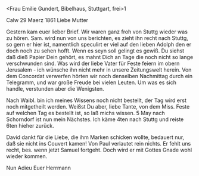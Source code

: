 <Frau Emilie Gundert, Bibelhaus, Stuttgart, frei>1

 Calw 29 Maerz 1861
Liebe Mutter

Gestern kam euer lieber Brief. Wir waren ganz froh von Stuttg wieder was zu hören. Sam. wird nun von uns berichten, es zieht ihn recht nach Stuttg, so gern er hier ist, namentlich speculirt er viel auf den lieben Adolph den er doch noch zu sehen hofft. Wenn es seyn soll gelingt es gewiß. Du siehst daß dieß Papier Dein gehört, es mahnt Dich an Tage die noch nicht so lange verschwunden sind. Was wird der liebe Vater für Feste feiern im obern Jerusalem - ich wünsche ihn nicht mehr in unsere Zeitungswelt herein. Von dem Concordat verwerfen hörten wir noch denselben Nachmittag durch ein Telegramm, und war große Freude bei vielen Leuten. Um was es sich handle, verstunden aber die Wenigsten.

Nach Waibl. bin ich meines Wissens noch nicht bestellt, der Tag wird erst noch mitgetheilt werden. Weißst Du aber, liebe Tante, von dem Miss. Feste auf welchen Tag es bestellt ist, so laß michs wissen. 5 May nach Schorndorf ist nun mein Nächstes. Ich käme 4ten nach Stuttg und reiste 6ten hieher zurück.

David dankt für die Liebe, die ihm Marken schicken wollte, bedauert nur, daß sie nicht ins Couvert kamen! Von Paul verlautet rein nichts. Er fehlt uns recht, bes. wenn jetzt Samuel fortgeht. Doch wird er mit Gottes Gnade wohl wieder kommen.

 Nun Adieu
 Euer Herrmann

